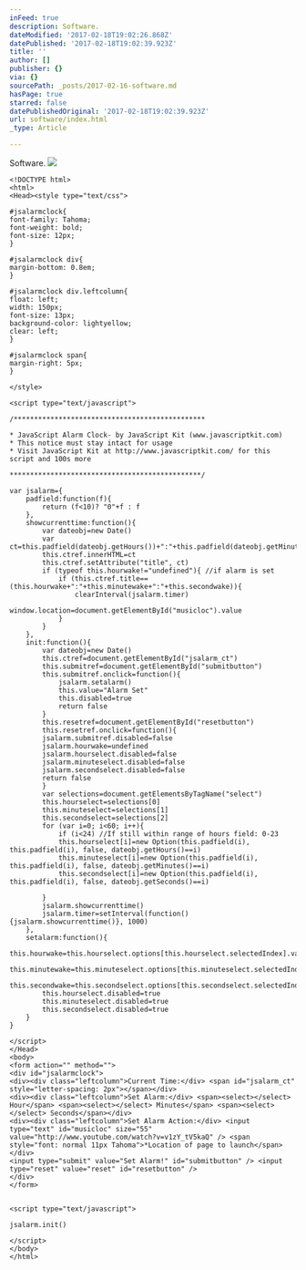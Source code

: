 ```yaml
---
inFeed: true
description: Software.
dateModified: '2017-02-18T19:02:26.868Z'
datePublished: '2017-02-18T19:02:39.923Z'
title: ''
author: []
publisher: {}
via: {}
sourcePath: _posts/2017-02-16-software.md
hasPage: true
starred: false
datePublishedOriginal: '2017-02-18T19:02:39.923Z'
url: software/index.html
_type: Article

---
```

Software.
![](https://the-grid-user-content.s3-us-west-2.amazonaws.com/9cc8f4fa-8328-4c62-90b5-9e110cbc7f90.png)

    <!DOCTYPE html>
    <html>
    <Head><style type="text/css">
    
    #jsalarmclock{
    font-family: Tahoma;
    font-weight: bold;
    font-size: 12px;
    }
    
    #jsalarmclock div{
    margin-bottom: 0.8em;
    }
    
    #jsalarmclock div.leftcolumn{
    float: left;
    width: 150px;
    font-size: 13px;
    background-color: lightyellow;
    clear: left;
    }
    
    #jsalarmclock span{
    margin-right: 5px;
    }
    
    </style>
    
    <script type="text/javascript">
    
    /***********************************************
    
    * JavaScript Alarm Clock- by JavaScript Kit (www.javascriptkit.com)
    * This notice must stay intact for usage
    * Visit JavaScript Kit at http://www.javascriptkit.com/ for this script and 100s more
    
    ***********************************************/
    
    var jsalarm={
    	padfield:function(f){
    		return (f<10)? "0"+f : f
    	},
    	showcurrenttime:function(){
    		var dateobj=new Date()
    		var ct=this.padfield(dateobj.getHours())+":"+this.padfield(dateobj.getMinutes())+":"+this.padfield(dateobj.getSeconds())
    		this.ctref.innerHTML=ct
    		this.ctref.setAttribute("title", ct)
    		if (typeof this.hourwake!="undefined"){ //if alarm is set
    			if (this.ctref.title==(this.hourwake+":"+this.minutewake+":"+this.secondwake)){
    				clearInterval(jsalarm.timer)
    				window.location=document.getElementById("musicloc").value
    			}
    		}
    	},
    	init:function(){
    		var dateobj=new Date()
    		this.ctref=document.getElementById("jsalarm_ct")
    		this.submitref=document.getElementById("submitbutton")
    		this.submitref.onclick=function(){
    			jsalarm.setalarm()
    			this.value="Alarm Set"
    			this.disabled=true
    			return false
    		}
    		this.resetref=document.getElementById("resetbutton")
    		this.resetref.onclick=function(){
    		jsalarm.submitref.disabled=false
    		jsalarm.hourwake=undefined
    		jsalarm.hourselect.disabled=false
    		jsalarm.minuteselect.disabled=false
    		jsalarm.secondselect.disabled=false
    		return false
    		}
    		var selections=document.getElementsByTagName("select")
    		this.hourselect=selections[0]
    		this.minuteselect=selections[1]
    		this.secondselect=selections[2]
    		for (var i=0; i<60; i++){
    			if (i<24) //If still within range of hours field: 0-23
    			this.hourselect[i]=new Option(this.padfield(i), this.padfield(i), false, dateobj.getHours()==i)
    			this.minuteselect[i]=new Option(this.padfield(i), this.padfield(i), false, dateobj.getMinutes()==i)
    			this.secondselect[i]=new Option(this.padfield(i), this.padfield(i), false, dateobj.getSeconds()==i)
    
    		}
    		jsalarm.showcurrenttime()
    		jsalarm.timer=setInterval(function(){jsalarm.showcurrenttime()}, 1000)
    	},
    	setalarm:function(){
    		this.hourwake=this.hourselect.options[this.hourselect.selectedIndex].value
    		this.minutewake=this.minuteselect.options[this.minuteselect.selectedIndex].value
    		this.secondwake=this.secondselect.options[this.secondselect.selectedIndex].value
    		this.hourselect.disabled=true
    		this.minuteselect.disabled=true
    		this.secondselect.disabled=true
    	}
    }
    
    </script>
    </Head>
    <body>
    <form action="" method="">
    <div id="jsalarmclock">
    <div><div class="leftcolumn">Current Time:</div> <span id="jsalarm_ct" style="letter-spacing: 2px"></span></div>
    <div><div class="leftcolumn">Set Alarm:</div> <span><select></select> Hour</span> <span><select></select> Minutes</span> <span><select></select> Seconds</span></div>
    <div><div class="leftcolumn">Set Alarm Action:</div> <input type="text" id="musicloc" size="55" value="http://www.youtube.com/watch?v=v1zY_tV5kaQ" /> <span style="font: normal 11px Tahoma">*Location of page to launch</span></div>
    <input type="submit" value="Set Alarm!" id="submitbutton" /> <input type="reset" value="reset" id="resetbutton" />
    </div>
    </form>
    
    
    <script type="text/javascript">
    
    jsalarm.init()
    
    </script>
    </body>
    </html>